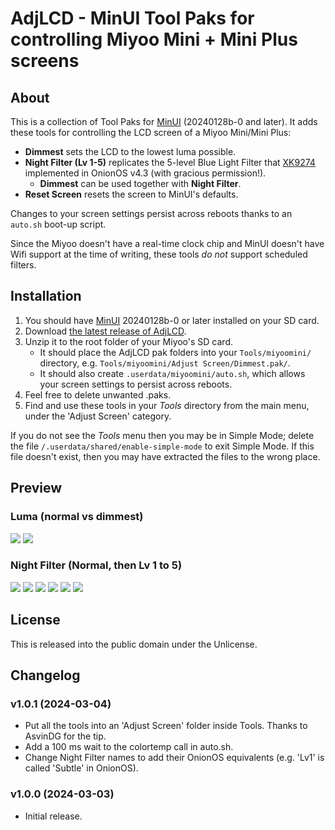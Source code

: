 # AdjLCD - MinUI Tool Paks for controlling Miyoo Mini + Mini Plus screens



## About

This is a collection of Tool Paks for [MinUI](https://github.com/shauninman/MinUI) (20240128b-0 and later). It adds these tools for controlling the LCD screen of a Miyoo Mini/Mini Plus:

- **Dimmest** sets the LCD to the lowest luma possible.
- **Night Filter (Lv 1-5)** replicates the 5-level Blue Light Filter that [XK9274](https://github.com/XK9274) implemented in OnionOS v4.3 (with gracious permission!).
	- **Dimmest** can be used together with **Night Filter**.
- **Reset Screen** resets the screen to MinUI's defaults.

Changes to your screen settings persist across reboots thanks to an `auto.sh` boot-up script. 

Since the Miyoo doesn't have a real-time clock chip and MinUI doesn't have Wifi support at the time of writing, these tools *do not* support scheduled filters.


## Installation

1. You should have [MinUI](https://github.com/shauninman/MinUI) 20240128b-0 or later installed on your SD card.
2. Download [the latest release of AdjLCD](https://github.com/DesiQuintans/adjlcd/releases/latest).
3. Unzip it to the root folder of your Miyoo's SD card. 
	- It should place the AdjLCD pak folders into your `Tools/miyoomini/` directory, e.g. `Tools/miyoomini/Adjust Screen/Dimmest.pak/`. 
	- It should also create `.userdata/miyoomini/auto.sh`, which allows your screen settings to persist across reboots.
4. Feel free to delete unwanted .paks.
5. Find and use these tools in your *Tools* directory from the main menu, under the 'Adjust Screen' category.


If you do not see the *Tools* menu then you may be in Simple Mode; delete the file `/.userdata/shared/enable-simple-mode` to exit Simple Mode. If this file doesn't exist, then you may have extracted the files to the wrong place.


## Preview

### Luma (normal vs dimmest)

![](https://raw.githubusercontent.com/DesiQuintans/adjlcd/main/art/luma_normal.png)
![](https://raw.githubusercontent.com/DesiQuintans/adjlcd/main/art/luma_dimmest.png)


### Night Filter (Normal, then Lv 1 to 5)

![](https://raw.githubusercontent.com/DesiQuintans/adjlcd/main/art/lv0.png)
![](https://raw.githubusercontent.com/DesiQuintans/adjlcd/main/art/lv1.png)
![](https://raw.githubusercontent.com/DesiQuintans/adjlcd/main/art/lv2.png)
![](https://raw.githubusercontent.com/DesiQuintans/adjlcd/main/art/lv3.png)
![](https://raw.githubusercontent.com/DesiQuintans/adjlcd/main/art/lv4.png)
![](https://raw.githubusercontent.com/DesiQuintans/adjlcd/main/art/lv5.png)


## License

This is released into the public domain under the Unlicense.



## Changelog


### v1.0.1 (2024-03-04)

- Put all the tools into an 'Adjust Screen' folder inside Tools. Thanks to AsvinDG for the tip.
- Add a 100 ms wait to the colortemp call in auto.sh.
- Change Night Filter names to add their OnionOS equivalents (e.g. 'Lv1' is called 'Subtle' in OnionOS).



### v1.0.0 (2024-03-03)

- Initial release.
